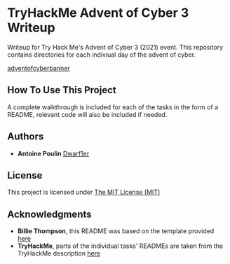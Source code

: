 # TryHackMe Advent of Cyber 3 Writeup

Writeup for Try Hack Me's Advent of Cyber 3 (2021) event. This repository contains directories for each indiviual day of the advent of cyber.

[adventofcyberbanner](https://user-images.githubusercontent.com/43828340/144511433-f9ab9717-5533-4de6-988b-11ec9378f803.png)

## How To Use This Project

A complete walkthrough is included for each of the tasks in the form of a README, relevant code will also be included if needed.

## Authors

  - **Antoine Poulin**
    [Dwarf1er](https://github.com/Dwarf1er)

## License

This project is licensed under [The MIT License (MIT)](LICENSE)

## Acknowledgments

  - **Billie Thompson**, this README was based on the template provided [here](https://github.com/PurpleBooth/a-good-readme-template)
  - **TryHackMe**, parts of the individual tasks' READMEs are taken from the TryHackMe description [here](https://tryhackme.com/room/adventofcyber3)
